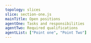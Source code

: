 ```yaml
---
topology: slices
slice: section-one.js
mainTitle: Open positions
agentOne: Tasks and responsibilities
agentTwo: Required qualifications
agentList: ["Point one", "Point Two"]
---
```


